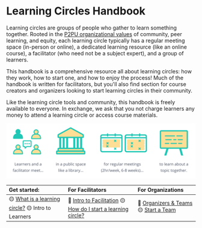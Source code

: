 # Learning Circles Handbook

Learning circles are groups of people who gather to learn something together. Rooted in the [P2PU organizational values](https://www.p2pu.org/en/about/) of community, peer learning, and equity, each learning circle typically has a regular meeting space \(in-person or online\), a dedicated learning resource \(like an online course\), a facilitator \(who need not be a subject expert\), and a group of learners.

This handbook is a comprehensive resource all about learning circles: how they work, how to start one, and how to enjoy the process! Much of the handbook is written for facilitators, but you'll also find section for course creators and organizers looking to start learning circles in their community.

Like the learning circle tools and community, this handbook is freely available to everyone. In exchange, we ask that you not charge learners any money to attend a learning circle or access course materials.

![](.gitbook/assets/lc-formula.png)

| Get started: | For Facilitators | For Organizations |
| :--- | :--- | :--- |
| 🟡 [What is a learning circle?]() 🟡 Intro to Learners | 📍 [Intro to Facilitation](facilitation/facilitation-strategies/) 🟡 [How do I start a learning circle?](facilitation/facilitation-strategies/) | 📍 [Organizers & Teams](organizers/) 🟡 [Start a Team](organizers/start-a-team.md) |



